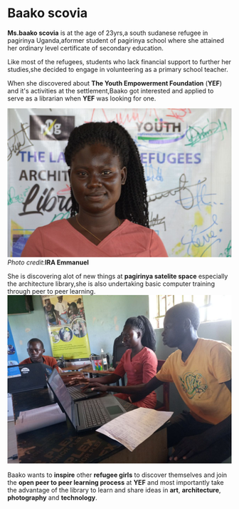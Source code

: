 # Baako scovia
**Ms.baako scovia** is at the age of 23yrs,a south sudanese refugee in pagirinya Uganda,aformer student of pagirinya school where she attained her ordinary level certificate of secondary education.

Like most of the refugees, students who lack financial support to further her studies,she decided to engage in volunteering as a primary school teacher.

When she discovered about **The Youth Empowerment Foundation** (**YEF**) and it's activities at the settlement,Baako got interested and applied to serve as a librarian when **YEF** was looking for one.

![](images/IMG_20220512_205503_254.jpg)
*Photo credit*:**IRA Emmanuel**

She is discovering alot of new things at **pagirinya satelite space** especially the architecture library,she is also undertaking basic computer training through peer to peer learning.
![](images/IMG_20220513_004723_158.jpg)

Baako wants to **inspire** other **refugee girls** to discover themselves and join the **open peer to peer learning process** at **YEF** and most importantly take the advantage of the library to learn and share ideas in **art**, **architecture**, **photography** and **technology**.
